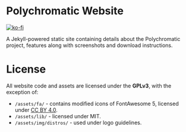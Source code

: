 # Polychromatic Website

[![ko-fi](https://www.ko-fi.com/img/githubbutton_sm.svg)](https://ko-fi.com/W7W02DPTW)

A Jekyll-powered static site containing details about the Polychromatic project,
features along with screenshots and download instructions.

# License
All website code and assets are licensed under the **GPLv3**, with the exception of:

* `/assets/fa/` - contains modified icons of FontAwesome 5, licensed under [CC BY 4.0](https://fontawesome.com/license/free).
* `/assets/lib/` - licensed under MIT.
* `/assets/img/distros/` - used under logo guidelines.
